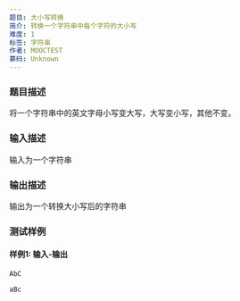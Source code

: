 ```yaml
---
题目: 大小写转换
简介: 转换一个字符串中每个字符的大小写
难度: 1
标签: 字符串
作者: MOOCTEST
慕码: Unknown
---
```


### 题目描述

将一个字符串中的英文字母小写变大写，大写变小写，其他不变。

### 输入描述

输入为一个字符串

### 输出描述

输出为一个转换大小写后的字符串

### 测试样例

#### 样例1: 输入-输出

```
AbC
```

```
aBc
```

